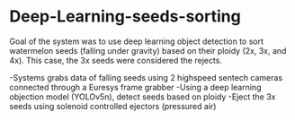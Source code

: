 # Deep-Learning-seeds-sorting

Goal of the system was to use deep learning object detection to sort watermelon seeds (falling under gravity) based on their ploidy (2x, 3x, and 4x).
This case, the 3x seeds were considered the rejects.

-Systems grabs data of falling seeds using 2 highspeed sentech cameras connected through a Euresys frame grabber
-Using a deep learning objection model (YOLOv5n), detect seeds based on ploidy
-Eject the 3x seeds using solenoid controlled ejectors (pressured air)
